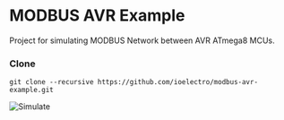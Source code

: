 # MODBUS AVR Example
Project for simulating MODBUS Network between AVR ATmega8 MCUs.

### Clone
```
git clone --recursive https://github.com/ioelectro/modbus-avr-example.git
```

![Simulate](https://user-images.githubusercontent.com/64005694/154796737-d05d4aab-0296-4094-bc52-e68f7a6acbbe.jpg)
